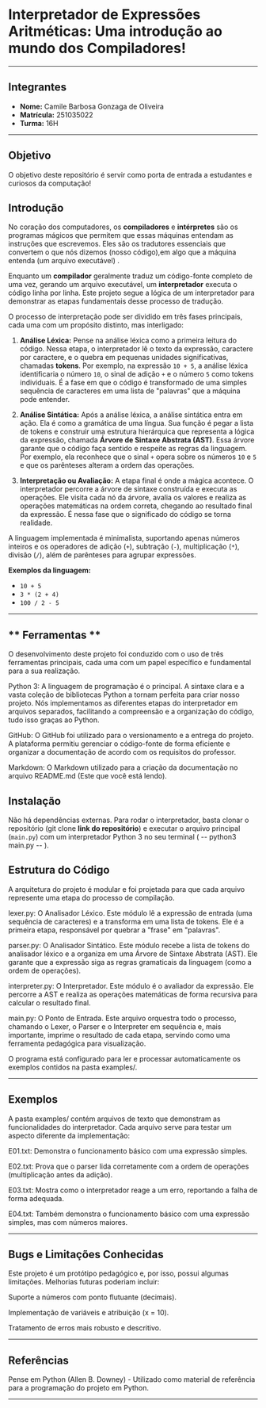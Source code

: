 # **Interpretador de Expressões Aritméticas: Uma introdução ao mundo dos Compiladores!**

---

## **Integrantes**
* **Nome:** Camile Barbosa Gonzaga de Oliveira
* **Matrícula:** 251035022
* **Turma:** 16H

---
## **Objetivo**
O objetivo deste repositório é servir como porta de entrada a estudantes e curiosos da computação!

## **Introdução**
No coração dos computadores, os **compiladores** e **intérpretes** são os programas mágicos que permitem que essas máquinas entendam as instruções que escrevemos. Eles são os tradutores essenciais que convertem o que nós dizemos (nosso código),em algo que a máquina entenda (um arquivo executável) .

Enquanto um **compilador** geralmente traduz um código-fonte completo de uma vez, gerando um arquivo executável, um **interpretador** executa o código linha por linha. Este projeto segue a lógica de um interpretador para demonstrar as etapas fundamentais desse processo de tradução.

O processo de interpretação pode ser dividido em três fases principais, cada uma com um propósito distinto, mas interligado:

1.  **Análise Léxica:** Pense na análise léxica como a primeira leitura do código. Nessa etapa, o interpretador lê o texto da expressão, caractere por caractere, e o quebra em pequenas unidades significativas, chamadas **tokens**. Por exemplo, na expressão `10 + 5`, a análise léxica identificaria o número `10`, o sinal de adição `+` e o número `5` como tokens individuais. É a fase em que o código é transformado de uma simples sequência de caracteres em uma lista de "palavras" que a máquina pode entender.

2.  **Análise Sintática:** Após a análise léxica, a análise sintática entra em ação. Ela é como a gramática de uma língua. Sua função é pegar a lista de tokens e construir uma estrutura hierárquica que representa a lógica da expressão, chamada **Árvore de Sintaxe Abstrata (AST)**. Essa árvore garante que o código faça sentido e respeite as regras da linguagem. Por exemplo, ela reconhece que o sinal `+` opera sobre os números `10` e `5` e que os parênteses alteram a ordem das operações.

3.  **Interpretação ou Avaliação:** A etapa final é onde a mágica acontece. O interpretador percorre a árvore de sintaxe construída e executa as operações. Ele visita cada nó da árvore, avalia os valores e realiza as operações matemáticas na ordem correta, chegando ao resultado final da expressão. É nessa fase que o significado do código se torna realidade.

A linguagem implementada é minimalista, suportando apenas números inteiros e os operadores de adição (`+`), subtração (`-`), multiplicação (`*`), divisão (`/`), além de parênteses para agrupar expressões.

**Exemplos da linguagem:**
* `10 + 5`
* `3 * (2 + 4)`
* `100 / 2 - 5`

---
## ** Ferramentas **

O desenvolvimento deste projeto foi conduzido com o uso de três ferramentas principais, cada uma com um papel específico e fundamental para a sua realização.

Python 3: A linguagem de programação é o principal. A sintaxe clara e a vasta coleção de bibliotecas Python a tornam perfeita para criar nosso projeto. Nós implementamos as diferentes etapas do interpretador em arquivos separados, facilitando a compreensão e a organização do código, tudo isso graças ao Python.

GitHub: O GitHub foi utilizado para o versionamento e a entrega do projeto. A plataforma permitiu gerenciar o código-fonte de forma eficiente e organizar a documentação de acordo com os requisitos do professor.

Markdown: O Markdown utilizado para a criação da documentação no arquivo README.md (Este que você está lendo).


## **Instalação**
Não há dependências externas. Para rodar o interpretador, basta clonar o repositório (git clone __link do repositório__) e executar o arquivo principal (`main.py`) com um interpretador Python 3 no seu terminal ( -- python3 main.py -- ).


## **Estrutura do Código**
A arquitetura do projeto é modular e foi projetada para que cada arquivo represente uma etapa do processo de compilação.

lexer.py: O Analisador Léxico. Este módulo lê a expressão de entrada (uma sequência de caracteres) e a transforma em uma lista de tokens. Ele é a primeira etapa, responsável por quebrar a "frase" em "palavras".

parser.py: O Analisador Sintático. Este módulo recebe a lista de tokens do analisador léxico e a organiza em uma Árvore de Sintaxe Abstrata (AST). Ele garante que a expressão siga as regras gramaticais da linguagem (como a ordem de operações).

interpreter.py: O Interpretador. Este módulo é o avaliador da expressão. Ele percorre a AST e realiza as operações matemáticas de forma recursiva para calcular o resultado final.

main.py: O Ponto de Entrada. Este arquivo orquestra todo o processo, chamando o Lexer, o Parser e o Interpreter em sequência e, mais importante, imprime o resultado de cada etapa, servindo como uma ferramenta pedagógica para visualização.

O programa está configurado para ler e processar automaticamente os exemplos contidos na pasta examples/.

---

## **Exemplos**
A pasta examples/ contém arquivos de texto que demonstram as funcionalidades do interpretador. Cada arquivo serve para testar um aspecto diferente da implementação:

E01.txt: Demonstra o funcionamento básico com uma expressão simples.

E02.txt: Prova que o parser lida corretamente com a ordem de operações (multiplicação antes da adição).

E03.txt: Mostra como o interpretador reage a um erro, reportando a falha de forma adequada.

E04.txt: Também demonstra o funcionamento básico com uma expressão simples, mas com números maiores.

---

## **Bugs e Limitações Conhecidas**

Este projeto é um protótipo pedagógico e, por isso, possui algumas limitações. Melhorias futuras poderiam incluir:

Suporte a números com ponto flutuante (decimais).

Implementação de variáveis e atribuição (x = 10).

Tratamento de erros mais robusto e descritivo.

---

## **Referências**
Pense em Python (Allen B. Downey) - Utilizado como material de referência para a programação do projeto em Python.

---